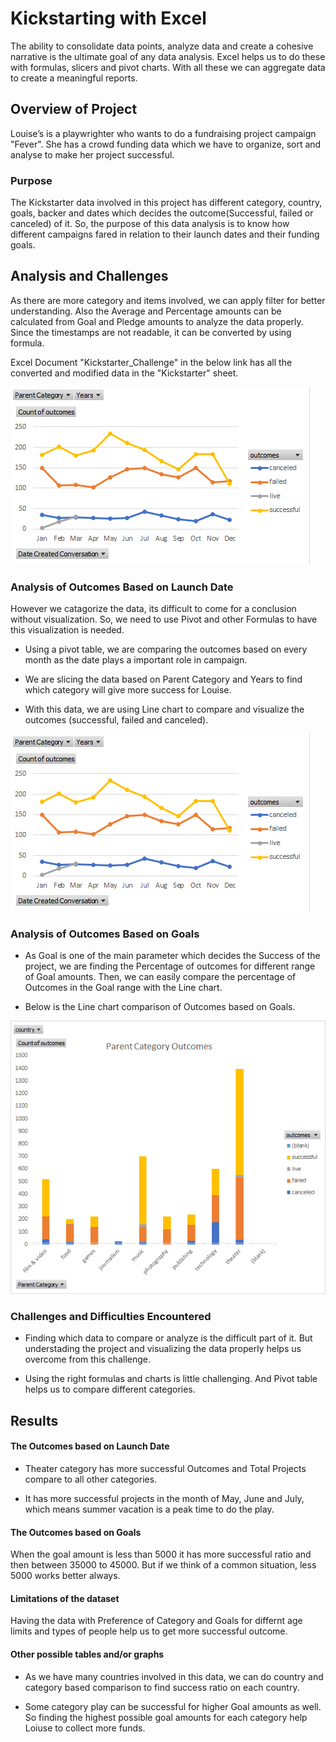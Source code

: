 
# Kickstarting with Excel

The ability to consolidate data points, analyze data and create a cohesive narrative is the ultimate goal of any data analysis. Excel helps us to do these with formulas, slicers and pivot charts. With all these we can aggregate data to create a meaningful reports. 

## Overview of Project

Louise’s is a playwrighter who wants to do a fundraising project campaign "Fever". She has a crowd funding data which we have to organize, sort and analyse to make her project successful.

### Purpose

The Kickstarter data involved in this project has different category, country, goals, backer and dates which decides the outcome(Successful, failed or canceled) of it. So, the purpose of this data analysis is to know how different campaigns fared in relation to their launch dates and their funding goals.


## Analysis and Challenges

As there are more category and items involved, we can apply filter for better understanding. Also the Average and Percentage amounts can be calculated from Goal and Pledge amounts to analyze the data properly. Since the timestamps are not readable, it can be converted by using formula. 

Excel Document "Kickstarter_Challenge" in the below link has all the converted and modified data in the "Kickstarter" sheet. 

![Kickstarter_Conversions](https://github.com/saranyadurairaju/module1-kickstarter-analysis/blob/main/Date_Based_chart.png)
 
### Analysis of Outcomes Based on Launch Date

However we catagorize the data, its difficult to come for a conclusion without visualization. So, we need to use Pivot and other Formulas to have this visualization is needed.

* Using a pivot table, we are comparing the outcomes based on every month as the date plays a important role in campaign. 

* We are slicing the data based on Parent Category and Years to find which category will give more success for Louise.

* With this data, we are using Line chart to compare and visualize the outcomes (successful, failed and canceled).

![date_based_chart](https://github.com/saranyadurairaju/module1-kickstarter-analysis/blob/main/Date_Based_chart.png)

### Analysis of Outcomes Based on Goals

* As Goal is one of the main parameter which decides the Success of the project, we are finding the Percentage of outcomes for different range of Goal amounts.  Then, we can easily compare the percentage of Outcomes in the Goal range with the Line chart.

* Below is the Line chart comparison of Outcomes based on Goals.

![parent_category_chart](https://github.com/saranyadurairaju/module1-kickstarter-analysis/blob/main/Parent_Category_chart.png)

### Challenges and Difficulties Encountered

* Finding which data to compare or analyze is the difficult part of it. But understading the project and visualizing the data properly helps us overcome from this challenge.

* Using the right formulas and charts is little challenging. And Pivot table helps us to compare different categories.

## Results

#### The Outcomes based on Launch Date

* Theater category has more successful Outcomes and Total Projects compare to all other categories. 

* It has more successful projects in the month of May, June and July, which means summer vacation is a peak time to do the play.

#### The Outcomes based on Goals
 
  When the goal amount is less than 5000 it has more successful ratio and then between 35000 to 45000. But if we think of a common situation, less 5000 works better always.

#### Limitations of the dataset

  Having the data with Preference of Category and Goals for differnt age limits and types of people help us to get more successful outcome.  

#### Other possible tables and/or graphs

- As we have many countries involved in this data, we can do country and category based comparison to find success ratio on each country.

- Some category play can be successful for higher Goal amounts as well. So finding the highest possible goal amounts for each category help Loiuse to collect more funds.


